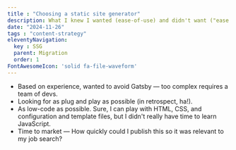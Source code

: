 ```yaml
---
title : "Choosing a static site generator"
description: What I knew I wanted (ease-of-use) and didn't want ("ease of use") out of static site generators.
date: "2024-11-26"
tags : "content-strategy"
eleventyNavigation:
  key : SSG
  parent: Migration
  order: 1
FontAwesomeIcon: 'solid fa-file-waveform'
---
```


- Based on experience, wanted to avoid Gatsby &mdash; too complex requires a team of devs.
- Looking for as plug and play as possible (in retrospect, ha!).
- As low-code as possible. Sure, I can play with HTML, CSS, and configuration and template files, but I didn't really have time to learn JavaScript.
- Time to market &mdash; How quickly could I publish this so it was relevant to my job search?
